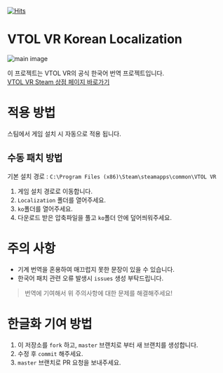 [![Hits](https://hits.seeyoufarm.com/api/count/incr/badge.svg?url=https%3A%2F%2Fgithub.com%2Fthyoondev%2FVTOL-VR-Korean-Localization&count_bg=%2379C83D&title_bg=%23555555&icon=&icon_color=%23E7E7E7&title=hits&edge_flat=false)](https://hits.seeyoufarm.com)

# VTOL VR Korean Localization

![main image](https://user-images.githubusercontent.com/64685759/178081480-ae379512-0a0b-4694-8803-63753f3c07c9.jpg)  

이 프로젝트는 VTOL VR의 공식 한국어 번역 프로젝트입니다.   
[VTOL VR Steam 상점 페이지 바로가기](https://store.steampowered.com/app/667970/VTOL_VR)

# 적용 방법

스팀에서 게임 설치 시 자동으로 적용 됩니다.

## 수동 패치 방법
기본 설치 경로 : `C:\Program Files (x86)\Steam\steamapps\common\VTOL VR`

1. 게임 설치 경로로 이동합니다.
2. `Localization` 폴더를 열어주세요.
3. `ko`폴더를 열어주세요.
4. 다운로드 받은 압축파일을 풀고 `ko`폴더 안에 덮어씌워주세요.

# 주의 사항

- 기계 번역을 혼용하여 매끄럽지 못한 문장이 있을 수 있습니다.
- 한국어 패치 관련 오류 발생시 `issues` 생성 부탁드립니다.

> 번역에 기여해서 위 주의사항에 대한 문제를 해결해주세요!

# 한글화 기여 방법

1. 이 저장소를 `fork` 하고, `master` 브랜치로 부터 새 브랜치를 생성합니다.
2. 수정 후 `commit` 해주세요.
3. `master` 브랜치로 PR 요청을 보내주세요. 
